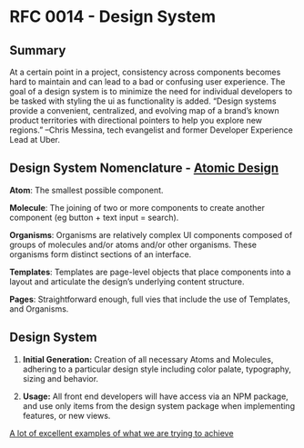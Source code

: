 # RFC 0014 - Design System

## Summary

At a certain point in a project, consistency across components becomes hard to maintain and can lead to a bad or confusing user experience. The goal of a design system is to minimize the need for individual developers to be tasked with styling the ui as functionality is added. “Design systems provide a convenient, centralized, and evolving map of a brand’s known product territories with directional pointers to help you explore new regions.” –Chris Messina, tech evangelist and former Developer Experience Lead at Uber.

## Design System Nomenclature - [Atomic Design](http://bradfrost.com/blog/post/atomic-web-design/)

**Atom**: The smallest possible component.

**Molecule**: The joining of two or more components to create another component (eg button + text input = search).

**Organisms**: Organisms are relatively complex UI components composed of groups of molecules and/or atoms and/or other organisms. These organisms form distinct sections of an interface.

**Templates**: Templates are page-level objects that place components into a layout and articulate the design’s underlying content structure.

**Pages**: Straightforward enough, full vies that include the use of Templates, and Organisms.

## Design System

1. **Initial Generation:** Creation of all necessary Atoms and Molecules, adhering to a particular design style including color palate, typography, sizing and behavior.

2. **Usage:** All front end developers will have access via an NPM package, and use only items from the design system package when implementing features, or new views. 

[A lot of excellent examples of what we are trying to achieve](https://github.com/miukimiu/design-systems)

